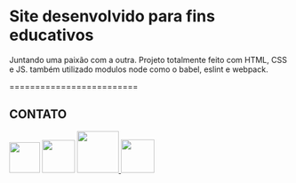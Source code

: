 # Site desenvolvido para fins educativos

Juntando uma paixão com a outra. Projeto totalmente feito com HTML, CSS e JS.
também utilizado modulos node como o babel, eslint e webpack.

=========================

## CONTATO

<a href="https://github.com/dev-sergio">
    <img src="http://pngimg.com/uploads/github/github_PNG20.png" width="55px"></a>
<a href="https://www.linkedin.com/in/sergioluiz-jr/">
    <img src="https://www.sa-cim.fr/izycontenu/uploads/sites/1/logo-linkedin-2.jpg" width="59px"></a>
    <a href="mailto:sergio.ltnj@gmail.com"><img src="https://applebase.net/wp-content/uploads/2017/06/gmail-logo.jpg" width="75px">
    <a href="https://api.whatsapp.com/send?phone=5511997249659"><img src="http://businesscarssrl.it/wp-content/uploads/2018/07/whatsapp-logo-vector-1013x1024.png" width="60px">
